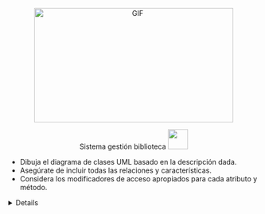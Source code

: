 <div align="center">
<p><img src="https://acegif.com/wp-content/gif/outerspace-51.gif" alt="GIF" width="400" height="230"></p><p><a 

<summary>Sistema gestión biblioteca <img src="https://cbsnews1.cbsistatic.com/hub/i/2017/10/17/b34c14c8-750e-4afa-838d-ba9da0a3b042/171016-nasa-gravitational-waves-article.gif" width="40px"></summary>

<div align="left">

- Dibuja el diagrama de clases UML basado en la descripción dada.
- Asegúrate de incluir todas las relaciones y características.
- Considera los modificadores de acceso apropiados para cada atributo y método.
<details></summary>Utilizar:</summary>
</summary>Clases, clases abstractas, interfaces
</summary>Atributos,  métodos para las clases
</summary>Asociaciones, agregaciones, composiciones, realizaciones, dependencias, herencias
</summary>Incluir -atributos y/o metodos estáticos
</summary>Implementar en java

